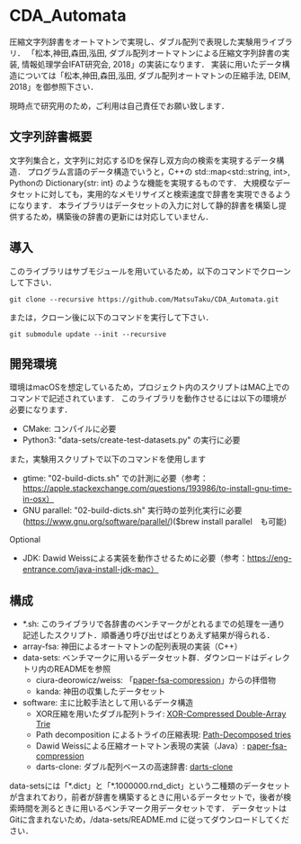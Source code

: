 # CDA_Automata

圧縮文字列辞書をオートマトンで実現し、ダブル配列で表現した実験用ライブラリ．
「松本,神田,森田,泓田, ダブル配列オートマトンによる圧縮文字列辞書の実装, 情報処理学会IFAT研究会, 2018」の実装になります．
実装に用いたデータ構造については「松本,神田,森田,泓田, ダブル配列オートマトンの圧縮手法, DEIM, 2018」を御参照下さい．

現時点で研究用のため，ご利用は自己責任でお願い致します．

## 文字列辞書概要

文字列集合と，文字列に対応するIDを保存し双方向の検索を実現するデータ構造．
プログラム言語のデータ構造でいうと，C++の std::map<std::string, int>, Pythonの Dictionary{str: int} のような機能を実現するものです．
大規模なデータセットに対しても，実用的なメモリサイズと検索速度で辞書を実現できるようになります．
本ライブラリはデータセットの入力に対して静的辞書を構築し提供するため，構築後の辞書の更新には対応していません．

## 導入
このライブラリはサブモジュールを用いているため，以下のコマンドでクローンして下さい．
```
git clone --recursive https://github.com/MatsuTaku/CDA_Automata.git
```
または，クローン後に以下のコマンドを実行して下さい．
```
git submodule update --init --recursive
```

## 開発環境
 環境はmacOSを想定しているため，プロジェクト内のスクリプトはMAC上でのコマンドで記述されています．
 このライブラリを動作させるには以下の環境が必要になります．
 - CMake: コンパイルに必要
 - Python3: "data-sets/create-test-datasets.py" の実行に必要

 また，実験用スクリプトで以下のコマンドを使用します
 - gtime: "02-build-dicts.sh" での計測に必要（参考：https://apple.stackexchange.com/questions/193986/to-install-gnu-time-in-osx）
 - GNU parallel: "02-build-dicts.sh" 実行時の並列化実行に必要(https://www.gnu.org/software/parallel/)($brew install parallel　も可能)

 Optional
 - JDK: Dawid Weissによる実装を動作させるために必要（参考：https://eng-entrance.com/java-install-jdk-mac）

## 構成
 - *.sh: このライブラリで各辞書のベンチマークがとれるまでの処理を一通り記述したスクリプト．順番通り呼び出せばとりあえず結果が得られる．
 - array-fsa: 神田によるオートマトンの配列表現の実装（C++）
 - data-sets: ベンチマークに用いるデータセット群．ダウンロードはディレクトリ内のREADMEを参照
   - ciura-deorowicz/weiss:  「[paper-fsa-compression][pfc]」からの拝借物
   - kanda: 神田の収集したデータセット
 - software: 主に比較手法として用いるデータ構造
   - XOR圧縮を用いたダブル配列トライ: [XOR-Compressed Double-Array Trie][xcdat]
   - Path decomposition によるトライの圧縮表現: [Path-Decomposed tries][pdt]
   - Dawid Weissによる圧縮オートマトン表現の実装（Java）: [paper-fsa-compression][pfc]
   - darts-clone: ダブル配列ベースの高速辞書: [darts-clone][darts-clone]

[pfc]: https://github.com/dweiss/paper-fsa-compression
[xcdat]: https://github.com/kampersanda/xcdat
[pdt]: https://github.com/ot/path_decomposed_tries
[darts-clone]: https://github.com/s-yata/darts-clone

data-setsには「\*.dict」と「\*.1000000.rnd_dict」という二種類のデータセットが含まれており，前者が辞書を構築するときに用いるデータセットで，後者が検索時間を測るときに用いるベンチマーク用データセットです．
データセットはGitに含まれないため，/data-sets/README.md に従ってダウンロードしてください．
